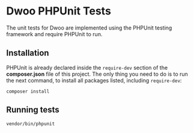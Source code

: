 Dwoo PHPUnit Tests
==================
The unit tests for Dwoo are implemented using the PHPUnit testing framework and require PHPUnit to run.

Installation
------------
PHPUnit is already declared inside the `require-dev` section of the **composer.json** file of this project.
The only thing you need to do is to run the next command, to install all packages listed, including `require-dev`:

	composer install

Running tests
-------------

	vendor/bin/phpunit